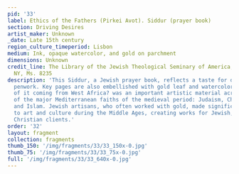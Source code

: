 ```yaml
---
pid: '33'
label: Ethics of the Fathers (Pirkei Avot). Siddur (prayer book)
section: Driving Desires
artist_maker: Unknown
_date: Late 15th century
region_culture_timeperiod: Lisbon
medium: Ink, opaque watercolor, and gold on parchment
dimensions: Unknown
credit_line: The Library of the Jewish Theological Seminary of America, New York,
  NY, Ms. 8235
description: 'This Siddur, a Jewish prayer book, reflects a taste for delicate tracery
  penwork. Key pages are also embellished with gold leaf and watercolor. Gold?much
  of it coming from West Africa? was an important artistic material across the three
  of the major Mediterranean faiths of the medieval period: Judaism, Christianity,
  and Islam. Jewish artisans, who often worked with gold, made significant contributions
  to art and culture during the Middle Ages, creating works for Jewish, Muslim, and
  Christian clients.'
order: '32'
layout: fragment
collection: fragments
thumb_150: '/img/fragments/33/33_150x-0.jpg'
thumb_75: '/img/fragments/33/33_75x-0.jpg'
full: '/img/fragments/33/33_640x-0.jpg'
---
```

